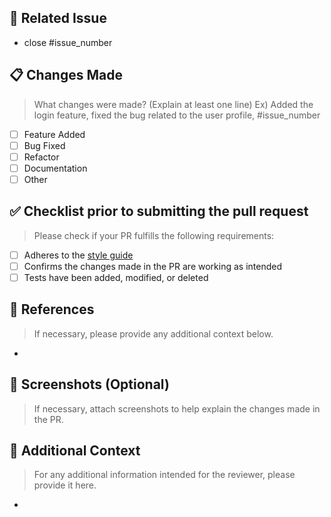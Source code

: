 ## 🚩 Related Issue
- close #issue_number

## 📋 Changes Made
> What changes were made? (Explain at least one line)
> Ex) Added the login feature, fixed the bug related to the user profile, #issue_number

- [ ] Feature Added
- [ ] Bug Fixed
- [ ] Refactor
- [ ] Documentation
- [ ] Other

## ✅ Checklist prior to submitting the pull request
> Please check if your PR fulfills the following requirements:
- [ ] Adheres to the [style guide](https://github.com/tipjs/javascript-style-guide)
- [ ] Confirms the changes made in the PR are working as intended
- [ ] Tests have been added, modified, or deleted

## 🔔 References
> If necessary, please provide any additional context below.
- 

## 📸 Screenshots (Optional)
> If necessary, attach screenshots to help explain the changes made in the PR.

## 💬 Additional Context
> For any additional information intended for the reviewer, please provide it here.
- 